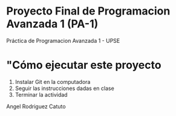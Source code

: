 # Proyecto Final de Programacion Avanzada 1 (PA-1)
Práctica de Programacion Avanzada 1 - UPSE

# "Cómo ejecutar este proyecto
1. Instalar Git en la computadora
2. Seguir las instrucciones dadas en clase
3. Terminar la actividad

Angel Rodriguez Catuto